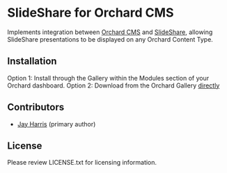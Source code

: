 SlideShare for Orchard CMS
===========================

Implements integration between [Orchard CMS](http://orchardproject.net) and [SlideShare](http://www.sldieshare.com), allowing SlideShare presentations to be displayed on any Orchard Content Type.


## Installation

Option 1: Install through the Gallery within the Modules section of your Orchard dashboard.
Option 2: Download from the Orchard Gallery [directly](http://gallery.orchardproject.net/List/Modules/Orchard.Module.Arana.SlideShare)


## Contributors

- [Jay Harris](http://github.com/JayHarris) (primary author)



## License

Please review LICENSE.txt for licensing information.